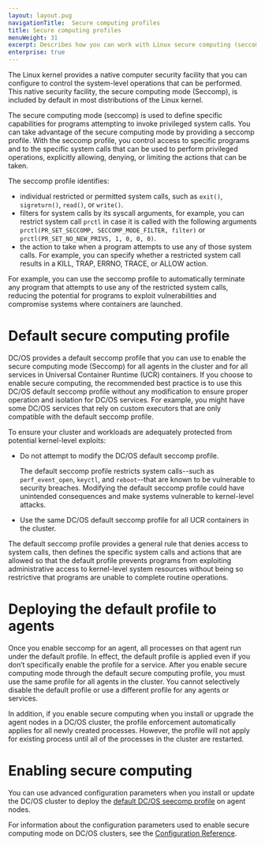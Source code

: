 ```yaml
---
layout: layout.pug
navigationTitle:  Secure computing profiles
title: Secure computing profiles
menuWeight: 31
excerpt: Describes how you can work with Linux secure computing (seccomp) profiles 
enterprise: true
---
```

<!-- The source repository for this topic is https://github.com/dcos/dcos-docs-site -->
The Linux kernel provides a native computer security facility that you can configure to control the system-level operations that can be performed. This native security facility, the secure computing mode (Seccomp), is included by default in most distributions of the Linux kernel. 

The secure computing mode (seccomp) is used to define specific capabilities for programs attempting to invoke privileged system calls. You can take advantage of the secure computing mode by providing a seccomp profile. With the seccomp profile, you control access to specific programs and to the specific system calls that can be used to perform privileged operations, explicitly allowing, denying, or limiting the actions that can be taken. 

The seccomp profile identifies:
- individual restricted or permitted system calls, such as `exit()`, `sigreturn()`, `read()`, or `write()`.
- filters for system calls by its syscall arguments, for example, you can restrict system call `prctl` in case it is called with the following arguments `prctl(PR_SET_SECCOMP, SECCOMP_MODE_FILTER, filter)` or `prctl(PR_SET_NO_NEW_PRIVS, 1, 0, 0, 0)`.
- the action to take when a program attempts to use any of those system calls. For example, you can specify whether a restricted system call results in a KILL, TRAP, ERRNO, TRACE, or ALLOW action.

For example, you can use the seccomp profile to automatically terminate any program that attempts to use any of the restricted system calls, reducing the potential for programs to exploit vulnerabilities and compromise systems where containers are launched.

# Default secure computing profile
DC/OS provides a default seccomp profile that you can use to enable the secure computing mode (Seccomp) for all agents in the cluster and for all services in Universal Container Runtime (UCR) containers. If you choose to enable secure computing, the recommended best practice is to use this DC/OS default seccomp profile without any modification to ensure proper operation and isolation for DC/OS services. For example, you might have some DC/OS services that rely on custom executors that are only compatible with the default seccomp profile.

To ensure your cluster and workloads are adequately protected from potential kernel-level exploits:

- Do not attempt to modify the DC/OS default seccomp profile. 

    The default seccomp profile restricts system calls--such as `perf_event_open`, `keyctl`, and `reboot`--that are known to be vulnerable to security breaches. Modifying the default seccomp profile could have unintended consequences and make systems vulnerable to kernel-level attacks. 

- Use the same DC/OS default seccomp profile for all UCR containers in the cluster.

The default seccomp profile provides a general rule that denies access to system calls, then defines the specific system calls and actions that are allowed so that the default profile prevents programs from exploiting administrative access to kernel-level system resources without being so restrictive that programs are unable to complete routine operations. 

# Deploying the default profile to agents

Once you enable seccomp for an agent, all processes on that agent run under the default profile. In effect, the default profile is applied even if you don’t specifically enable the profile for a service. After you enable secure computing mode through the default secure computing profile, you must use the same profile for all agents in the cluster. You cannot selectively disable the default profile or use a different profile for any agents or services.

In addition, if you enable secure computing when you install or upgrade the agent nodes in a DC/OS cluster, the profile enforcement automatically applies for all newly created processes. However, the profile will not apply for existing process until all of the processes in the cluster are restarted.

# Enabling secure computing
You can use advanced configuration parameters when you install or update the DC/OS cluster to deploy the [default DC/OS seecomp profile](https://github.com/moby/moby/blob/v1.13.1/profiles/seccomp/default.json) on agent nodes.

For information about the configuration parameters used to enable secure computing mode on DC/OS clusters, see the [Configuration Reference](/1.13/installing/production/advanced-configuration/configuration-reference/).
